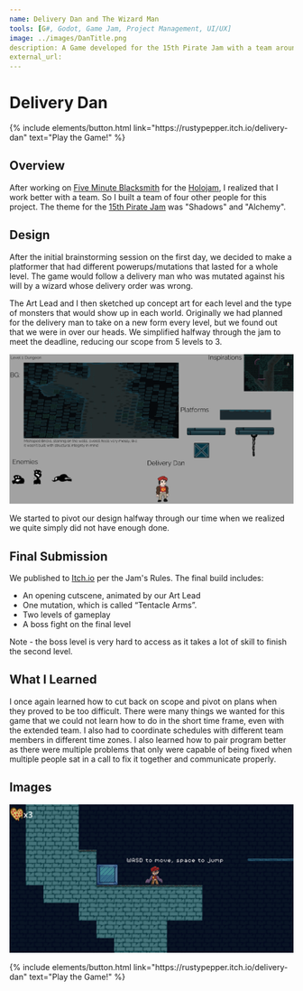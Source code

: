 ```yaml
---
name: Delivery Dan and The Wizard Man
tools: [G#, Godot, Game Jam, Project Management, UI/UX]
image: ../images/DanTitle.png
description: A Game developed for the 15th Pirate Jam with a team around the country
external_url: 
---
```

# Delivery Dan
<p class="text-center">
{% include elements/button.html link="https://rustypepper.itch.io/delivery-dan" text="Play the Game!" %}
</p>

## Overview

After working on [Five Minute Blacksmith](../projects/fiveminblack) for the [Holojam](https://x.com/holofangamejam?lang=en), I realized that I work better with a team. So I built a team of four other people for this project. The theme for the [15th Pirate Jam](https://itch.io/jam/pirate15) was "Shadows" and "Alchemy". 

## Design

After the initial brainstorming session on the first day, we decided to make a platformer that had different powerups/mutations that lasted for a whole level. The game would follow a delivery man who was mutated against his will by a wizard whose delivery order was wrong.

The Art Lead and I then sketched up concept art for each level and the type of monsters that would show up in each world. Originally we had planned for the delivery man to take on a new form every level, but we found out that we were in over our heads. We simplified halfway through the jam to meet the deadline, reducing our scope from 5 levels to 3.

<img src="../images/LEVEL1CONCEPTS.png">

We started to pivot our design halfway through our time when we realized we quite simply did not have enough done.

## Final Submission

We  published to [Itch.io](https://itch.io/jam/pirate15/entries) per the Jam's Rules. The final build includes:

- An opening cutscene, animated by our Art Lead
- One mutation,  which is called “Tentacle Arms”.
- Two levels of gameplay
- A boss fight on the final level

Note - the boss level is very hard to access as it takes a lot of skill to finish the second level.

## What I Learned

I once again learned how to cut back on scope and pivot on plans when they proved to be too difficult. There were many things we wanted for this game that we could not learn how to do in the short time frame, even with the extended team. I also had to coordinate schedules  with different team members  in different time zones. I also learned how to pair program better as there were multiple problems that only were capable of being fixed when multiple people sat in a call to fix it together and communicate properly.

## Images

<img src="../images/DanSC.png">

<p class="text-center">
{% include elements/button.html link="https://rustypepper.itch.io/delivery-dan" text="Play the Game!" %}
</p>






